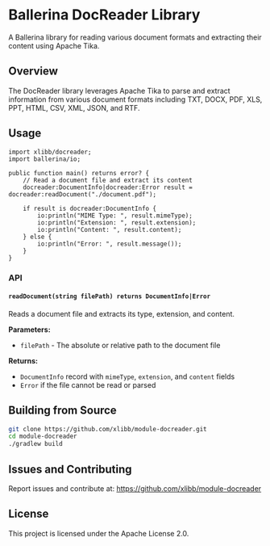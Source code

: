 # Ballerina DocReader Library

A Ballerina library for reading various document formats and extracting their content using Apache Tika.

## Overview

The DocReader library leverages Apache Tika to parse and extract information from various document formats including TXT, DOCX, PDF, XLS, PPT, HTML, CSV, XML, JSON, and RTF.

## Usage

```ballerina
import xlibb/docreader;
import ballerina/io;

public function main() returns error? {
    // Read a document file and extract its content
    docreader:DocumentInfo|docreader:Error result = docreader:readDocument("./document.pdf");
    
    if result is docreader:DocumentInfo {
        io:println("MIME Type: ", result.mimeType);
        io:println("Extension: ", result.extension);
        io:println("Content: ", result.content);
    } else {
        io:println("Error: ", result.message());
    }
}
```

### API

#### `readDocument(string filePath) returns DocumentInfo|Error`

Reads a document file and extracts its type, extension, and content.

**Parameters:**
- `filePath` - The absolute or relative path to the document file

**Returns:**
- `DocumentInfo` record with `mimeType`, `extension`, and `content` fields
- `Error` if the file cannot be read or parsed

## Building from Source

```bash
git clone https://github.com/xlibb/module-docreader.git
cd module-docreader
./gradlew build
```

## Issues and Contributing

Report issues and contribute at: https://github.com/xlibb/module-docreader

## License

This project is licensed under the Apache License 2.0.
